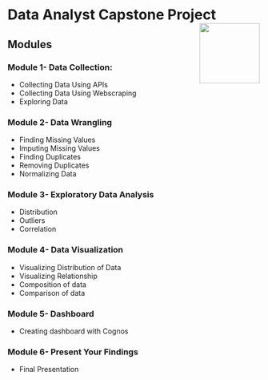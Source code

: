 # Data Analyst Capstone Project <img src="https://raw.githubusercontent.com/roshangrewal/IBM-Data-Science-Professional-Certification/master/IBM-Banner.png" align="right" width="120" />

## Modules

### Module 1- Data Collection:
- Collecting Data Using APIs
- Collecting Data Using Webscraping
- Exploring Data

### Module 2- Data Wrangling
- Finding Missing Values
- Imputing Missing Values
- Finding Duplicates
- Removing Duplicates
- Normalizing Data

### Module 3- Exploratory Data Analysis
- Distribution
- Outliers
- Correlation

### Module 4- Data Visualization
- Visualizing Distribution of Data
- Visualizing Relationship
- Composition of data
- Comparison of data

### Module 5- Dashboard
- Creating dashboard with Cognos 

### Module 6- Present Your Findings
- Final Presentation


